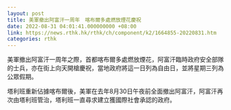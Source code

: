 ```yaml
---
layout: post
title: 美軍撤出阿富汗一周年　喀布爾多處燃放煙花慶祝
date: 2022-08-31 04:01:41.000000000 +08:00
link: https://news.rthk.hk/rthk/ch/component/k2/1664855-20220831.htm
categories: rthk
---
```


美軍撤出阿富汗一周年之際，首都喀布爾多處燃放煙花，阿富汗臨時政府安全部隊的士兵，亦在街上向天開槍慶祝，當地政府將這一日列為自由日，並將星期三列為公眾假期。

塔利班重新佔據喀布爾後，美軍在去年8月30日午夜前全面撤出阿富汗，阿富汗再次由塔利班管治，塔利班一直尋求建立獲國際社會承認的政府。
